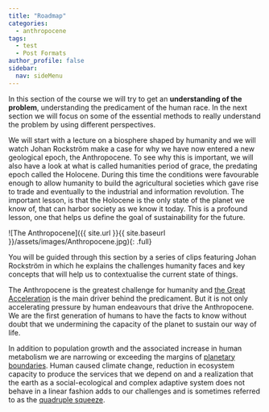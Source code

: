 ```yaml
---
title: "Roadmap"
categories:
  - anthropocene
tags:
  - test
  - Post Formats
author_profile: false
sidebar:
  nav: sideMenu
---
```


In this section of the course we will try to get an __understanding of the problem__, understanding the predicament of the human race. In the next section we will focus on some of the essential methods to really understand the problem by using different perspectives.

We will start with a lecture on a biosphere shaped by humanity and we will watch Johan Rockström make a case for why we have now entered a new geological epoch, the Anthropocene. To see why this is important, we will also have a look at what is called humanities period of grace, the predating epoch called the Holocene. During this time the conditions were favourable enough to allow humanity to build the agricultural societies which gave rise to trade and eventually to the industrial and information revolution. The important lesson, is that the Holocene is the only state of the planet we know of, that can harbor society as we know it today. This is a profound lesson, one that helps us define the goal of sustainability for the future.

![The Anthropocene]({{ site.url }}{{ site.baseurl }}/assets/images/Anthropocene.jpg){: .full}

You will be guided through this section by a series of clips featuring Johan Rockström in which he explains the challenges humanity faces and key concepts that will help us to contextualise the current state of things.

The Anthropocene is the greatest challenge for humanity and [the Great Acceleration](Greatacceleration.html) is the main driver behind the predicament. But it is not only accelerating pressure by human endeavours that drive the Anthropocene. We are the first generation of humans to have the facts to know without doubt that we undermining the capacity of the planet to sustain our way of life.

In addition to population growth and the associated increase in human metabolism we are narrowing or exceeding the margins of [planetary boundaries](planetaryboundaries.html). Human caused climate change, reduction in ecosystem capacity to produce the services that we depend on and a realization that the earth as a social-ecological and complex adaptive system does not behave in a linear fashion adds to our challenges and is sometimes referred to as the [quadruple squeeze](Quadrupelsqueeze.html).

